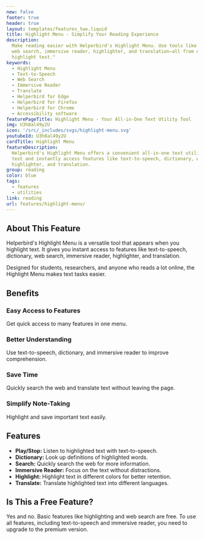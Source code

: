 ```yaml
---
new: false
footer: true
header: true
layout: templates/features_two.liquid
title: Highlight Menu - Simplify Your Reading Experience
description:
  Make reading easier with Helperbird's Highlight Menu. Use tools like text-to-speech, dictionary,
  web search, immersive reader, highlighter, and translation—all from one simple menu when you
  highlight text."
keywords:
  - Highlight Menu
  - Text-to-Speech
  - Web Search
  - Immersive Reader
  - Translate
  - Helperbird for Edge
  - Helperbird for Firefox
  - Helperbird for Chrome
  - Accessibility software
featurePageTitle: Highlight Menu - Your All-in-One Text Utility Tool
img: U3h8al49y2U
icon: '/src/_includes/svgs/highlight-menu.svg'
youtubeId: U3h8al49y2U
cardTitle: Highlight Menu
featureDescription:
  Helperbird's Highlight Menu offers a convenient all-in-one text utility solution. Highlight any
  text and instantly access features like text-to-speech, dictionary, web search, immersive reader,
  highlighter, and translation.
group: reading
color: blue
tags:
  - features
  - utilities
link: reading
url: features/highlight-menu/
---
```


## About This Feature

Helperbird's Highlight Menu is a versatile tool that appears when you highlight text. It gives you
instant access to features like text-to-speech, dictionary, web search, immersive reader,
highlighter, and translation.

Designed for students, researchers, and anyone who reads a lot online, the Highlight Menu makes text
tasks easier.

## Benefits

### Easy Access to Features

Get quick access to many features in one menu.

### Better Understanding

Use text-to-speech, dictionary, and immersive reader to improve comprehension.

### Save Time

Quickly search the web and translate text without leaving the page.

### Simplify Note-Taking

Highlight and save important text easily.

## Features

- **Play/Stop:** Listen to highlighted text with text-to-speech.
- **Dictionary:** Look up definitions of highlighted words.
- **Search:** Quickly search the web for more information.
- **Immersive Reader:** Focus on the text without distractions.
- **Highlight:** Highlight text in different colors for better retention.
- **Translate:** Translate highlighted text into different languages.

## Is This a Free Feature?

Yes and no. Basic features like highlighting and web search are free. To use all features, including
text-to-speech and immersive reader, you need to upgrade to the premium version.
